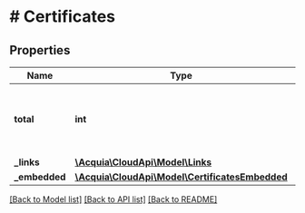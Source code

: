 # # Certificates

## Properties

Name | Type | Description | Notes
------------ | ------------- | ------------- | -------------
**total** | **int** | The number of items returned in the collection. | [optional]
**_links** | [**\Acquia\CloudApi\Model\Links**](Links.md) |  | [optional]
**_embedded** | [**\Acquia\CloudApi\Model\CertificatesEmbedded**](CertificatesEmbedded.md) |  | [optional]

[[Back to Model list]](../../README.md#models) [[Back to API list]](../../README.md#endpoints) [[Back to README]](../../README.md)
